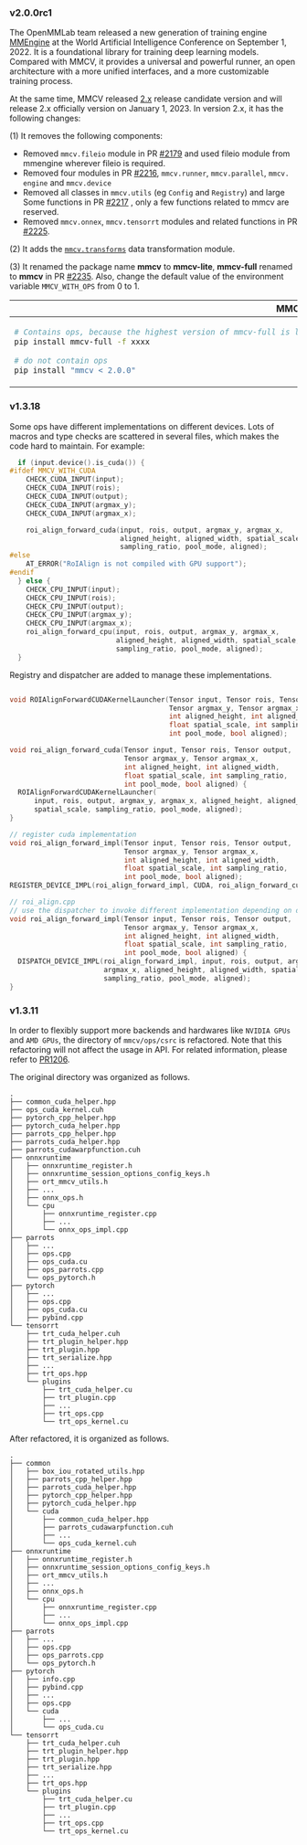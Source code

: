 ### v2.0.0rc1

The OpenMMLab team released a new generation of training engine [MMEngine](https://github.com/open-mmlab/mmengine) at the World Artificial Intelligence Conference on September 1, 2022. It is a foundational library for training deep learning models. Compared with MMCV, it provides a universal and powerful runner, an open architecture with a more unified interfaces, and a more customizable training process.

At the same time, MMCV released [2.x](https://github.com/open-mmlab/mmcv/tree/2.x) release candidate version and will release 2.x officially version on January 1, 2023. In version 2.x, it has the following changes:

(1) It removes the following components:

- Removed `mmcv.fileio` module in PR [#2179](https://github.com/open-mmlab/mmcv/pull/2179) and used fileio module from mmengine wherever fileio is required.
- Removed four modules in PR [#2216](https://github.com/open-mmlab/mmcv/pull/2216), `mmcv.runner`, `mmcv.parallel`, `mmcv. engine` and `mmcv.device`
- Removed all classes in `mmcv.utils` (eg `Config` and `Registry`) and large Some functions in PR [#2217](https://github.com/open-mmlab/mmcv/pull/2217) , only a few functions related to mmcv are reserved.
- Removed `mmcv.onnex`, `mmcv.tensorrt` modules and related functions in PR [#2225](https://github.com/open-mmlab/mmcv/pull/2225).

(2) It adds the [`mmcv.transforms`](https://github.com/open-mmlab/mmcv/tree/2.x/mmcv/transforms) data transformation module.

(3) It renamed the package name **mmcv** to **mmcv-lite**, **mmcv-full** renamed to **mmcv** in PR [#2235](https://github.com/open-mmlab/mmcv/pull/2235). Also, change the default value of the environment variable `MMCV_WITH_OPS` from 0 to 1.

<table class="docutils">
<thead>
  <tr>
    <th align="center">MMCV < 2.0</th>
    <th align="center">MMCV >= 2.0 </th>
<tbody>
  <tr>
  <td valign="top">

```bash
# Contains ops, because the highest version of mmcv-full is less than 2.0.0, so there is no need to add version restrictions
pip install mmcv-full -f xxxx

# do not contain ops
pip install "mmcv < 2.0.0"
```

</td>
  <td valign="top">

```bash
# Contains ops
pip install "mmcv>=2.0.0rc1" -f xxxx

# Ops are not included, because the starting version of mmcv-lite is 2.0.0rc1, so there is no need to add version restrictions
pip install mmcv-lite
```

</td>
</tr>
</thead>
</table>

### v1.3.18

Some ops have different implementations on different devices. Lots of macros and type checks are scattered in several files, which makes the code hard to maintain. For example:

```c++
  if (input.device().is_cuda()) {
#ifdef MMCV_WITH_CUDA
    CHECK_CUDA_INPUT(input);
    CHECK_CUDA_INPUT(rois);
    CHECK_CUDA_INPUT(output);
    CHECK_CUDA_INPUT(argmax_y);
    CHECK_CUDA_INPUT(argmax_x);

    roi_align_forward_cuda(input, rois, output, argmax_y, argmax_x,
                           aligned_height, aligned_width, spatial_scale,
                           sampling_ratio, pool_mode, aligned);
#else
    AT_ERROR("RoIAlign is not compiled with GPU support");
#endif
  } else {
    CHECK_CPU_INPUT(input);
    CHECK_CPU_INPUT(rois);
    CHECK_CPU_INPUT(output);
    CHECK_CPU_INPUT(argmax_y);
    CHECK_CPU_INPUT(argmax_x);
    roi_align_forward_cpu(input, rois, output, argmax_y, argmax_x,
                          aligned_height, aligned_width, spatial_scale,
                          sampling_ratio, pool_mode, aligned);
  }
```

Registry and dispatcher are added to manage these implementations.

```c++

void ROIAlignForwardCUDAKernelLauncher(Tensor input, Tensor rois, Tensor output,
                                       Tensor argmax_y, Tensor argmax_x,
                                       int aligned_height, int aligned_width,
                                       float spatial_scale, int sampling_ratio,
                                       int pool_mode, bool aligned);

void roi_align_forward_cuda(Tensor input, Tensor rois, Tensor output,
                            Tensor argmax_y, Tensor argmax_x,
                            int aligned_height, int aligned_width,
                            float spatial_scale, int sampling_ratio,
                            int pool_mode, bool aligned) {
  ROIAlignForwardCUDAKernelLauncher(
      input, rois, output, argmax_y, argmax_x, aligned_height, aligned_width,
      spatial_scale, sampling_ratio, pool_mode, aligned);
}

// register cuda implementation
void roi_align_forward_impl(Tensor input, Tensor rois, Tensor output,
                            Tensor argmax_y, Tensor argmax_x,
                            int aligned_height, int aligned_width,
                            float spatial_scale, int sampling_ratio,
                            int pool_mode, bool aligned);
REGISTER_DEVICE_IMPL(roi_align_forward_impl, CUDA, roi_align_forward_cuda);

// roi_align.cpp
// use the dispatcher to invoke different implementation depending on device type of input tensors.
void roi_align_forward_impl(Tensor input, Tensor rois, Tensor output,
                            Tensor argmax_y, Tensor argmax_x,
                            int aligned_height, int aligned_width,
                            float spatial_scale, int sampling_ratio,
                            int pool_mode, bool aligned) {
  DISPATCH_DEVICE_IMPL(roi_align_forward_impl, input, rois, output, argmax_y,
                       argmax_x, aligned_height, aligned_width, spatial_scale,
                       sampling_ratio, pool_mode, aligned);
}

```

### v1.3.11

In order to flexibly support more backends and hardwares like `NVIDIA GPUs` and `AMD GPUs`, the directory of `mmcv/ops/csrc` is refactored. Note that this refactoring will not affect the usage in API. For related information, please refer to [PR1206](https://github.com/open-mmlab/mmcv/pull/1206).

The original directory was organized as follows.

```
.
├── common_cuda_helper.hpp
├── ops_cuda_kernel.cuh
├── pytorch_cpp_helper.hpp
├── pytorch_cuda_helper.hpp
├── parrots_cpp_helper.hpp
├── parrots_cuda_helper.hpp
├── parrots_cudawarpfunction.cuh
├── onnxruntime
│   ├── onnxruntime_register.h
│   ├── onnxruntime_session_options_config_keys.h
│   ├── ort_mmcv_utils.h
│   ├── ...
│   ├── onnx_ops.h
│   └── cpu
│       ├── onnxruntime_register.cpp
│       ├── ...
│       └── onnx_ops_impl.cpp
├── parrots
│   ├── ...
│   ├── ops.cpp
│   ├── ops_cuda.cu
│   ├── ops_parrots.cpp
│   └── ops_pytorch.h
├── pytorch
│   ├── ...
│   ├── ops.cpp
│   ├── ops_cuda.cu
│   ├── pybind.cpp
└── tensorrt
    ├── trt_cuda_helper.cuh
    ├── trt_plugin_helper.hpp
    ├── trt_plugin.hpp
    ├── trt_serialize.hpp
    ├── ...
    ├── trt_ops.hpp
    └── plugins
        ├── trt_cuda_helper.cu
        ├── trt_plugin.cpp
        ├── ...
        ├── trt_ops.cpp
        └── trt_ops_kernel.cu
```

After refactored, it is organized as follows.

```
.
├── common
│   ├── box_iou_rotated_utils.hpp
│   ├── parrots_cpp_helper.hpp
│   ├── parrots_cuda_helper.hpp
│   ├── pytorch_cpp_helper.hpp
│   ├── pytorch_cuda_helper.hpp
│   └── cuda
│       ├── common_cuda_helper.hpp
│       ├── parrots_cudawarpfunction.cuh
│       ├── ...
│       └── ops_cuda_kernel.cuh
├── onnxruntime
│   ├── onnxruntime_register.h
│   ├── onnxruntime_session_options_config_keys.h
│   ├── ort_mmcv_utils.h
│   ├── ...
│   ├── onnx_ops.h
│   └── cpu
│       ├── onnxruntime_register.cpp
│       ├── ...
│       └── onnx_ops_impl.cpp
├── parrots
│   ├── ...
│   ├── ops.cpp
│   ├── ops_parrots.cpp
│   └── ops_pytorch.h
├── pytorch
│   ├── info.cpp
│   ├── pybind.cpp
│   ├── ...
│   ├── ops.cpp
│   └── cuda
│       ├── ...
│       └── ops_cuda.cu
└── tensorrt
    ├── trt_cuda_helper.cuh
    ├── trt_plugin_helper.hpp
    ├── trt_plugin.hpp
    ├── trt_serialize.hpp
    ├── ...
    ├── trt_ops.hpp
    └── plugins
        ├── trt_cuda_helper.cu
        ├── trt_plugin.cpp
        ├── ...
        ├── trt_ops.cpp
        └── trt_ops_kernel.cu
```
